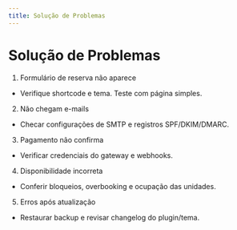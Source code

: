 ```yaml
---
title: Solução de Problemas
---
```


# Solução de Problemas

1) Formulário de reserva não aparece
- Verifique shortcode e tema. Teste com página simples.

2) Não chegam e-mails
- Checar configurações de SMTP e registros SPF/DKIM/DMARC.

3) Pagamento não confirma
- Verificar credenciais do gateway e webhooks.

4) Disponibilidade incorreta
- Conferir bloqueios, overbooking e ocupação das unidades.

5) Erros após atualização
- Restaurar backup e revisar changelog do plugin/tema.
